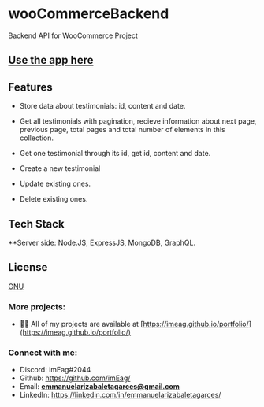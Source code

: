 # wooCommerceBackend
Backend API for WooCommerce Project

## [Use the app here](https://rickandmortygenerator.site/woocommerce)

## Features

- Store data about testimonials: id, content and date.

- Get all testimonials with pagination, recieve information about next page, previous page, total pages and total number of elements in this collection.

- Get one testimonial through its id, get id, content and date.

- Create a new testimonial

- Update existing ones.

- Delete existing ones.

## Tech Stack

**Server side: Node.JS, ExpressJS, MongoDB, GraphQL.

## License

[GNU](https://www.gnu.org/licenses/old-licenses/gpl-2.0.html)

### More projects:

- 👨‍💻 All of my projects are available at [https://imeag.github.io/portfolio/](https://imeag.github.io/portfolio/)

### Connect with me:

- Discord: imEag#2044
- Github: https://github.com/imEag/
- Email: **emmanuelarizabaletagarces@gmail.com**
- LinkedIn:  https://linkedin.com/in/emmanuelarizabaletagarces/
